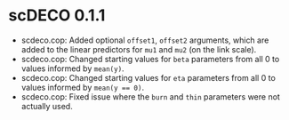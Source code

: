 # scDECO 0.1.1

* scdeco.cop: Added optional `offset1`, `offset2` arguments, which are added to the linear predictors for `mu1` and `mu2` (on the link scale).
* scdeco.cop: Changed starting values for `beta` parameters from all 0 to values informed by `mean(y)`.
* scdeco.cop: Changed starting values for `eta` parameters from all 0 to values informed by `mean(y == 0)`.
* scdeco.cop: Fixed issue where the `burn` and `thin` parameters were not actually used.
